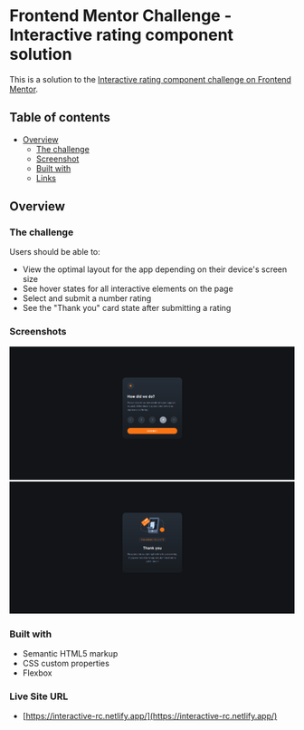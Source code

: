 # Frontend Mentor Challenge - Interactive rating component solution

This is a solution to the [Interactive rating component challenge on Frontend Mentor](https://www.frontendmentor.io/challenges/interactive-rating-component-koxpeBUmI).  

## Table of contents

- [Overview](#overview)
  - [The challenge](#the-challenge)
  - [Screenshot](#screenshot)
  - [Built with](#built-with)
  - [Links](#links)

## Overview

### The challenge

Users should be able to:

- View the optimal layout for the app depending on their device's screen size
- See hover states for all interactive elements on the page
- Select and submit a number rating
- See the "Thank you" card state after submitting a rating

### Screenshots

![](./assets/screenshot.png)
![](./assets/screenshot2.png)

### Built with

- Semantic HTML5 markup
- CSS custom properties
- Flexbox

### Live Site URL

- [https://interactive-rc.netlify.app/](https://interactive-rc.netlify.app/)
